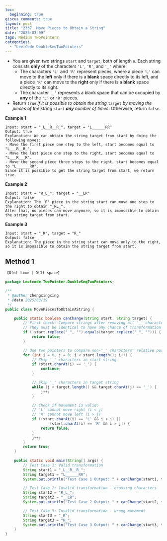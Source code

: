 ```yaml
---
toc:
  beginning: true
giscus_comments: true
layout: post
title: "2337. Move Pieces to Obtain a String"
date: "2025-03-09"
tags: Medium TwoPointers
categories:
  - "LeetCode DoubleSeqTwoPointers"
---
```



- You are given two strings `start` and `target`, both of length `n`. Each string consists **only** of the characters `'L'`, `'R'`, and `'_'` where:
  - The characters `'L'` and `'R'` represent pieces, where a piece `'L'` can move to the **left** only if there is a **blank** space directly to its left, and a piece `'R'` can move to the **right** only if there is a **blank** space directly to its right.
  - The character `'_'` represents a blank space that can be occupied by **any** of the `'L'` or `'R'` pieces.
- Return `true` *if it is possible to obtain the string* `target` *by moving the pieces of the string* `start` ***any** number of times*. Otherwise, return `false`.

**Example 1**

```
Input: start = "_L__R__R_", target = "L______RR"
Output: true
Explanation: We can obtain the string target from start by doing the following moves:
- Move the first piece one step to the left, start becomes equal to "L___R__R_".
- Move the last piece one step to the right, start becomes equal to "L___R___R".
- Move the second piece three steps to the right, start becomes equal to "L______RR".
Since it is possible to get the string target from start, we return true.
```

**Example 2**

```
Input: start = "R_L_", target = "__LR"
Output: false
Explanation: The 'R' piece in the string start can move one step to the right to obtain "_RL_".
After that, no pieces can move anymore, so it is impossible to obtain the string target from start.
```

**Example 3**

```
Input: start = "_R", target = "R_"
Output: false
Explanation: The piece in the string start can move only to the right, so it is impossible to obtain the string target from start.
```

## Method 1

```tex
【O(n) time | O(1) space】
```

```java
package Leetcode.TwoPointer.DoubleSeqTwoPointers;

/**
 * @author zhengxingxing
 * @date 2025/03/19
 */
public class MovePiecesToObtainAString {

    public static boolean canChange(String start, String target) {
        // First check: Compare strings after removing all '_' characters
        // They must be identical to have any chance of transformation
        if (!start.replace("_", "").equals(target.replace("_", ""))) {
            return false;
        }

        // Use two pointers to compare non-'_' characters' relative positions
        for (int i = 0, j = 0; i < start.length(); i++) {
            // Skip '_' characters in start string
            if (start.charAt(i) == '_') {
                continue;
            }

            // Skip '_' characters in target string
            while (j < target.length() && target.charAt(j) == '_') {
                j++;
            }

            // Check if movement is valid:
            // 'L' cannot move right (i < j)
            // 'R' cannot move left (i > j)
            if ((start.charAt(i) == 'L' && i < j) ||
                    (start.charAt(i) == 'R' && i > j)) {
                return false;
            }
            j++;
        }
        return true;
    }
    
    public static void main(String[] args) {
        // Test Case 1: Valid transformation
        String start1 = "_L__R__R_";
        String target1 = "L______RR";
        System.out.println("Test Case 1 Output: " + canChange(start1, target1)); // Expected: true

        // Test Case 2: Invalid transformation - crossing characters
        String start2 = "R_L_";
        String target2 = "__LR";
        System.out.println("Test Case 2 Output: " + canChange(start2, target2)); // Expected: false

        // Test Case 3: Invalid transformation - wrong movement
        String start3 = "_R";
        String target3 = "R_";
        System.out.println("Test Case 3 Output: " + canChange(start3, target3)); // Expected: false
    }
}

```






